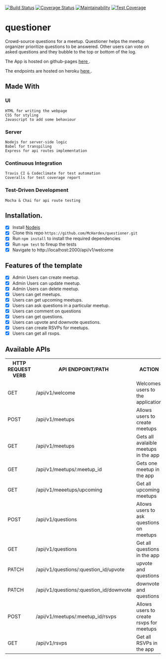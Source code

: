 [![Build Status](https://travis-ci.org/McHardex/questioner.svg?branch=master)](https://travis-ci.org/McHardex/questioner)
[![Coverage Status](https://coveralls.io/repos/github/McHardex/questioner/badge.svg)](https://coveralls.io/github/McHardex/questioner)
[![Maintainability](https://api.codeclimate.com/v1/badges/13df4ea0847c4ab6e3e1/maintainability)](https://codeclimate.com/github/McHardex/questioner/maintainability)
[![Test Coverage](https://api.codeclimate.com/v1/badges/13df4ea0847c4ab6e3e1/test_coverage)](https://codeclimate.com/github/McHardex/questioner/test_coverage)

# questioner
Crowd-source questions for a meetup. Questioner helps the meetup organizer prioritize questions to be answered. Other users can vote on asked questions and they bubble to the top or bottom of the log.

The App is hosted on github-pages [ here ](https://mchardex.github.io/questioner/).


The endpoints are hosted on heroku [ here ](https://questioner-mchardex.herokuapp.com/api/v1/welcome).

## Made With
  ### UI
    HTML for writing the webpage
    CSS for styling
    Javascript to add some behaviour
  
  ### Server
    Nodejs for server-side logic
    Babel for transpiling
    Express for api routes implementation

  ### Continuous Integration
    Travis CI & Codeclimate for test automation
    Coveralls for test coverage report
  
  ### Test-Driven Development
    Mocha & Chai for api route testing

## Installation.
  - [x] Install [Nodejs](https://nodejs.org/en/download/)
  - [x] Clone this repo ``` https://github.com/McHardex/questioner.git ```
  - [x] Run ```npm install``` to install the required dependencies
  - [x] Run ```npm test``` to fireup the tests
  - [x] Navigate to http://localhost:2000/api/v1/welcome

## Features of the template
- [x] Admin Users can create meetup.
- [x] Admin Users can update meetup.
- [x] Admin Users can delete meetup.
- [x] Users can get meetups.
- [x] Users can get upcoming meetups.
- [x] Users can ask questions in a particular meetup.
- [x] Users can comment on questions
- [x] Users can get questions.
- [x] Users can upvote and downvote questions.
- [x] Users can create RSVPs for meetups.
- [x] Users can get all rsvps.

## Available APIs
<table>
  <tr>
      <th>HTTP REQUEST VERB</th>
      <th>API ENDPOINT/PATH</th>
      <th>ACTION</th>
  </tr>
  <tr>
      <td>GET</td>
      <td>/api/v1/welcome</td>
      <td>Welcomes users to the application</td>
  </tr>
  <tr>
      <td>POST</td>
      <td>/api/v1/meetups</td>
      <td>Allows users to create meetups</td>
  </tr>
  <tr>
      <td>GET</td>
      <td>/api/v1/meetups</td>
      <td>Gets all avalaible meetups in the app</td>
  </tr>
  <tr>
      <td>GET</td>
      <td>/api/v1/meetups/:meetup_id</td>
      <td>Gets one meetup in the app</td>
  </tr>
  <tr>
      <td>GET</td>
      <td>/api/v1/meeetups/upcoming</td>
      <td>Get all upcoming meetups</td>
  </tr>
  <tr>
      <td>POST</td>
      <td>/api/v1/questions</td>
      <td>Allows users to ask questions on meetups</td>
  </tr>
  <tr>
      <td>GET</td>
      <td>/api/v1/questions</td>
      <td>Get all questions in the app</td>
  </tr>
  <tr>
      <td>PATCH</td>
      <td>/api/v1/questions/:question_id/upvote</td>
      <td>upvote and questions</td>
  </tr>
  <tr>
      <td>PATCH</td>
      <td>/api/v1/questions/:question_id/downvote</td>
      <td>downvote and questions</td>
  </tr>
  <tr>
      <td>POST</td>
      <td>/api/v1/meetups/:meetup_id/rsvps</td>
      <td>Allows users to create rsvps for meetups</td>
  </tr>
  <tr>
      <td>GET</td>
      <td>/api/v1/rsvps</td>
      <td>Get all RSVPs in the app</td>
  </tr>
</table>
